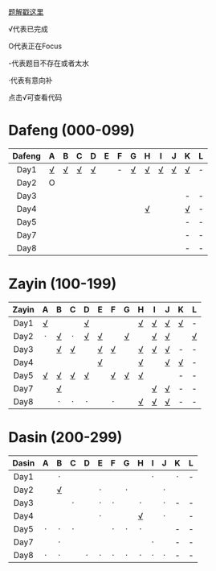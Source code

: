 
[题解戳这里](https://github.com/Dafenghh/Training_Summary/blob/master/Camp%20Solutions.md)


√代表已完成

O代表正在Focus

-代表题目不存在或者太水

·代表有意向补

点击√可查看代码




[//]:https://github.com/Dafenghh/Training_Summary/blob/master/code/CCPC_Wannafly_Camp_2019/day


# Dafeng (000-099)

Dafeng  |   A    |   B    |   C    |   D    |   E    |   F    |   G    |   H    |   I    |   J    |   K    |   L
:------:|:------:|:------:|:------:|:------:|:------:|:------:|:------:|:------:|:------:|:------:|:------:|:------:
Day1    |[√][006]|[√][001]|[√][003]|[√][010]|        |     -  |[√][004]|[√][002]|[√][008]|[√][007]|[√][009]| - 
Day2    |  O     |        |        |        |        |        |        |        |        |        |        |  
Day3    |        |        |        |        |        |        |        |        |        |        |    -   | - 
Day4    |        |        |        |        |        |        |        |[√][005]|        |        |[√][011]| -
Day5    |        |        |        |        |        |        |        |        |        |        |    -   | -
Day7    |        |        |        |        |        |        |        |        |        |        |    -   | - 
Day8    |        |        |        |        |        |        |        |        |        |        |    -   | -

[001]: https://github.com/Dafenghh/Training_Summary/blob/master/code/CCPC_Wannafly_Camp_2019/day1/B_dafeng.cpp
[002]: https://github.com/Dafenghh/Training_Summary/blob/master/code/CCPC_Wannafly_Camp_2019/day1/H_dafeng.cpp
[003]: https://github.com/Dafenghh/Training_Summary/blob/master/code/CCPC_Wannafly_Camp_2019/day1/C_dafeng.cpp
[004]: https://github.com/Dafenghh/Training_Summary/blob/master/code/CCPC_Wannafly_Camp_2019/day1/G_dafeng.cpp
[005]: https://github.com/Dafenghh/Training_Summary/blob/master/code/CCPC_Wannafly_Camp_2019/day4/H_dafeng.cpp
[006]: https://github.com/Dafenghh/Training_Summary/blob/master/code/CCPC_Wannafly_Camp_2019/day1/A_dafeng.cpp
[007]: https://github.com/Dafenghh/Training_Summary/blob/master/code/CCPC_Wannafly_Camp_2019/day1/J_dafeng.cpp
[008]: https://github.com/Dafenghh/Training_Summary/blob/master/code/CCPC_Wannafly_Camp_2019/day1/I_dafeng.cpp
[009]: https://github.com/Dafenghh/Training_Summary/blob/master/code/CCPC_Wannafly_Camp_2019/day1/K_dafeng.cpp
[010]: https://github.com/Dafenghh/Training_Summary/blob/master/code/CCPC_Wannafly_Camp_2019/day1/D_dafeng.java
[011]: https://github.com/Dafenghh/Training_Summary/blob/master/code/CCPC_Wannafly_Camp_2019/day4/K_dafeng.cpp

# Zayin (100-199)

Zayin   |   A    |   B    |   C    |   D    |   E    |   F    |   G    |   H    |   I    |   J    |   K    |   L
:------:|:------:|:------:|:------:|:------:|:------:|:------:|:------:|:------:|:------:|:------:|:------:|:------:
Day1    |[√][128]|        |        |[√][103]|        |        |        |[√][104]|[√][105]|[√][106]|[√][109]| - 
Day2    |   ·    |[√][124]|   ·    |[√][126]|[√][127]|        |[√][121]|        |[√][107]|[√][118]|        |[√][110]
Day3    |        |[√][134]|[√][114]|        |[√][135]|[√][111]|        |[√][113]|[√][130]|[√][112]|    -   | - 
Day4    |        |        |        |        |[√][132]|        |        |[√][123]|        |[√][129]|[√][131]| -
Day5    |[√][133]|[√][122]|[√][115]|[√][125]|        |[√][119]|[√][120]|[√][100]|        |        |    -   | -
Day7    |        |[√][102]|        |        |        |        |        |        |[√][116]|[√][101]|    -   | - 
Day8    |        |   ·    |   ·    |   ·    |        |   ·    |        |[√][136]|[√][117]|[√][137]|    -   | -

[100]: https://github.com/Dafenghh/Training_Summary/blob/master/code/CCPC_Wannafly_Camp_2019/day5/H_Zayin.cpp
[101]: https://github.com/Dafenghh/Training_Summary/blob/master/code/CCPC_Wannafly_Camp_2019/day7/J_Zayin.cpp
[102]: https://github.com/Dafenghh/Training_Summary/blob/master/code/CCPC_Wannafly_Camp_2019/day7/B_Zayin.cpp
[103]: https://github.com/Dafenghh/Training_Summary/blob/master/code/CCPC_Wannafly_Camp_2019/day1/D_zayin.cpp
[104]: https://github.com/Dafenghh/Training_Summary/blob/master/code/CCPC_Wannafly_Camp_2019/day1/H_zayin.cpp
[105]: https://github.com/Dafenghh/Training_Summary/blob/master/code/CCPC_Wannafly_Camp_2019/day1/I_zayin.cpp
[106]: https://github.com/Dafenghh/Training_Summary/blob/master/code/CCPC_Wannafly_Camp_2019/day1/J_zayin.cpp
[107]: https://github.com/Dafenghh/Training_Summary/blob/master/code/CCPC_Wannafly_Camp_2019/day2/I_zayin.cpp
[109]: https://github.com/Dafenghh/Training_Summary/blob/master/code/CCPC_Wannafly_Camp_2019/day1/K_Zayin.cpp
[110]: https://github.com/Dafenghh/Training_Summary/blob/master/code/CCPC_Wannafly_Camp_2019/day2/L_Zayin.cpp
[111]: https://github.com/Dafenghh/Training_Summary/blob/master/code/CCPC_Wannafly_Camp_2019/day3/F_Zayin.cpp
[112]: https://github.com/Dafenghh/Training_Summary/blob/master/code/CCPC_Wannafly_Camp_2019/day3/J_Zayin.cpp
[113]: https://github.com/Dafenghh/Training_Summary/blob/master/code/CCPC_Wannafly_Camp_2019/day3/H_Zayin.cpp
[114]: https://github.com/Dafenghh/Training_Summary/blob/master/code/CCPC_Wannafly_Camp_2019/day3/C_Zayin.cpp
[115]: https://github.com/Dafenghh/Training_Summary/blob/master/code/CCPC_Wannafly_Camp_2019/day5/C_Zayin.cpp
[116]: https://github.com/Dafenghh/Training_Summary/blob/master/code/CCPC_Wannafly_Camp_2019/day7/I_Zayin.cpp
[117]: https://github.com/Dafenghh/Training_Summary/blob/master/code/CCPC_Wannafly_Camp_2019/day8/I_Zayin.cpp
[118]: https://github.com/Dafenghh/Training_Summary/blob/master/code/CCPC_Wannafly_Camp_2019/day2/J_Zayin.cpp
[119]: https://github.com/Dafenghh/Training_Summary/blob/master/code/CCPC_Wannafly_Camp_2019/day5/F_Zayin.cpp
[120]: https://github.com/Dafenghh/Training_Summary/blob/master/code/CCPC_Wannafly_Camp_2019/day5/G_Zayin.cpp
[121]: https://github.com/Dafenghh/Training_Summary/blob/master/code/CCPC_Wannafly_Camp_2019/day2/G_Zayin.cpp
[122]: https://github.com/Dafenghh/Training_Summary/blob/master/code/CCPC_Wannafly_Camp_2019/day5/B_Zayin.cpp
[123]: https://github.com/Dafenghh/Training_Summary/blob/master/code/CCPC_Wannafly_Camp_2019/day4/H_Zayin.cpp
[124]: https://github.com/Dafenghh/Training_Summary/blob/master/code/CCPC_Wannafly_Camp_2019/day2/B_Zayin.cpp
[125]: https://github.com/Dafenghh/Training_Summary/blob/master/code/CCPC_Wannafly_Camp_2019/day5/D_Zayin.cpp
[126]: https://github.com/Dafenghh/Training_Summary/blob/master/code/CCPC_Wannafly_Camp_2019/day2/D_Zayin.cpp
[127]: https://github.com/Dafenghh/Training_Summary/blob/master/code/CCPC_Wannafly_Camp_2019/day2/E_Zayin.cpp
[128]: https://github.com/Dafenghh/Training_Summary/blob/master/code/CCPC_Wannafly_Camp_2019/day1/A_Zayin.cpp
[129]: https://github.com/Dafenghh/Training_Summary/blob/master/code/CCPC_Wannafly_Camp_2019/day4/J_Zayin.cpp
[130]: https://github.com/Dafenghh/Training_Summary/blob/master/code/CCPC_Wannafly_Camp_2019/day3/I_Zayin.cpp
[131]: https://github.com/Dafenghh/Training_Summary/blob/master/code/CCPC_Wannafly_Camp_2019/day4/K_Zayin.cpp
[132]: https://github.com/Dafenghh/Training_Summary/blob/master/code/CCPC_Wannafly_Camp_2019/day4/E_Zayin.cpp
[133]: https://github.com/Dafenghh/Training_Summary/blob/master/code/CCPC_Wannafly_Camp_2019/day5/A_Zayin.cpp
[134]: https://github.com/Dafenghh/Training_Summary/blob/master/code/CCPC_Wannafly_Camp_2019/day3/B_Zayin.cpp
[135]: https://github.com/Dafenghh/Training_Summary/blob/master/code/CCPC_Wannafly_Camp_2019/day3/E_Zayin.cpp
[136]: https://github.com/Dafenghh/Training_Summary/blob/master/code/CCPC_Wannafly_Camp_2019/day8/H_Zayin.cpp
[137]: https://github.com/Dafenghh/Training_Summary/blob/master/code/CCPC_Wannafly_Camp_2019/day8/J_Zayin.cpp

# Dasin (200-299)

Dasin   |   A    |   B    |   C    |   D    |   E    |   F    |   G    |   H    |   I    |   J    |   K    |   L
:------:|:------:|:------:|:------:|:------:|:------:|:------:|:------:|:------:|:------:|:------:|:------:|:------:
Day1    |        |  ·     |        |        |        |        |        |        |  ·     |        |  ·     | - 
Day2    |        |[√][201]|        |        |  ·     |        |  ·     |        |        |  ·     |        |  
Day3    |        |        |  ·     |        |  ·     |  ·     |        |  ·     |        |  ·     |    -   | - 
Day4    |        |        |        |        |  ·     |        |        |[√][202]|        |  ·     |        | -
Day5    |  ·     |  ·     |  ·     |        |        |  ·     |  ·     |  ·     |        |        |    -   | -
Day7    |        |  ·     |        |        |        |        |        |        |  ·     |        |    -   | - 
Day8    |  ·     |  ·     |        |  ·     |  ·     |  ·     |  ·     |  ·     |  ·     |  ·     |    -   | -

[201]: https://github.com/Dafenghh/Training_Summary/blob/master/code/CCPC_Wannafly_Camp_2019/day2/B_dasin.cpp
[202]: https://github.com/Dafenghh/Training_Summary/blob/master/code/CCPC_Wannafly_Camp_2019/day4/H_dasin.cpp
